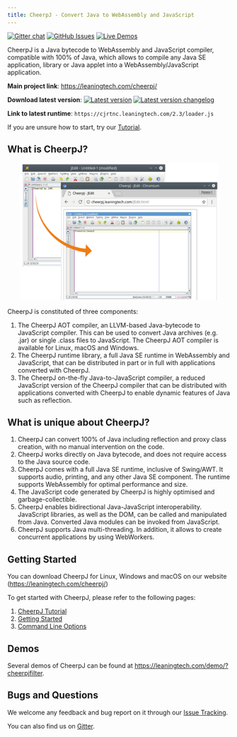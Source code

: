 ```yaml
---
title: CheerpJ - Convert Java to WebAssembly and JavaScript
---
```


[![Gitter chat](https://badges.gitter.im/leaningtech/cheerpj.svg)](https://gitter.im/leaningtech/cheerpj)
[![GitHub Issues](https://img.shields.io/github/issues/leaningtech/cheerpj-meta.svg)](https://github.com/leaningtech/cheerpj-meta/issues)
[![Live Demos](https://img.shields.io/badge/demo-online-green.svg)](https://leaningtech.com/demo/?cheerpjfilter)

CheerpJ is a Java bytecode to WebAssembly and JavaScript compiler, compatible with 100% of Java, which allows to compile any Java SE application, library or Java applet into a WebAssembly/JavaScript application.

**Main project link**: <https://leaningtech.com/cheerpj/>

**Download latest version**: [![Latest version](https://img.shields.io/badge/cheerpj-2.3-green.svg)](https://leaningtech.com/download-cheerpj/)  [![Latest version changelog](https://img.shields.io/badge/2.3-changelog-green.svg)](Changelog)

**Link to latest runtime**: ``https://cjrtnc.leaningtech.com/2.3/loader.js``

If you are unsure how to start, try our [Tutorial](https://docs.leaningtech.com/cheerpj/Tutorial).

What is CheerpJ?
------

<p align="center"><img src="assets/cheerpj_visual_2.png" width="450"></p>

CheerpJ is constituted of three components:
1. The CheerpJ AOT compiler, an LLVM-based Java-bytecode to JavaScript compiler. This can be used to convert Java archives (e.g. .jar) or single .class files to JavaScript. The CheerpJ AOT compiler is available for Linux, macOS and Windows.
2. The CheerpJ runtime library, a full Java SE runtime in WebAssembly and JavaScript, that can be distributed in part or in full with applications converted with CheerpJ.
3. The CheerpJ on-the-fly Java-to-JavaScript compiler, a reduced JavaScript version of the CheerpJ compiler that can be distributed with applications converted with CheerpJ to enable dynamic features of Java such as reflection.

What is unique about CheerpJ?
-------

1. CheerpJ can convert 100% of Java including reflection and proxy class creation, with no manual intervention on the code.
2. CheerpJ works directly on Java bytecode, and does not require access to the Java source code.
3. CheerpJ comes with a full Java SE runtime, inclusive of Swing/AWT. It supports audio, printing, and any other Java SE component. The runtime supports WebAssembly for optimal performance and size.
4. The JavaScript code generated by CheerpJ is highly optimised and garbage-collectible.
5. CheerpJ enables bidirectional Java-JavaScript interoperability. JavaScript libraries, as well as the DOM, can be called and manipulated from Java. Converted Java modules can be invoked from JavaScript.
6. CheerpJ supports Java multi-threading. In addition, it allows to create concurrent applications by using WebWorkers.

Getting Started
-------

You can download CheerpJ for Linux, Windows and macOS on our website (<https://leaningtech.com/cheerpj/>)

To get started with CheerpJ, please refer to the following pages:
1. [CheerpJ Tutorial](https://docs.leaningtech.com/cheerpj/Tutorial)
2. [Getting Started](https://docs.leaningtech.com/cheerpj/Getting-Started)
3. [Command Line Options](https://docs.leaningtech.com/cheerpj/Command-Line-Options)

Demos
------

Several demos of CheerpJ can be found at <https://leaningtech.com/demo/?cheerpjfilter>.


Bugs and Questions
-------
 
We welcome any feedback and bug report on it through our [Issue Tracking](https://github.com/leaningtech/cheerpj-meta/issues).

You can also find us on [Gitter](https://gitter.im/leaningtech/cheerpj).
